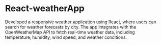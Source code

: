 # React-weatherApp
Developed a responsive weather application using React, where users can search for weather forecasts by city. The app integrates with the OpenWeatherMap API to fetch real-time weather data, including temperature, humidity, wind speed, and weather conditions. 
